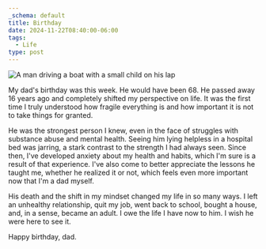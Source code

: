 ```yaml
---
_schema: default
title: Birthday
date: 2024-11-22T08:40:00-06:00
tags:
  - Life
type: post
---
```

![A man driving a boat with a small child on his lap](/uploads/public/uploads/m-d-h-lake-img.jpg)

My dad's birthday was this week. He would have been 68. He passed away 16 years ago and completely shifted my perspective on life. It was the first time I truly understood how fragile everything is and how important it is not to take things for granted.

He was the strongest person I knew, even in the face of struggles with substance abuse and mental health. Seeing him lying helpless in a hospital bed was jarring, a stark contrast to the strength I had always seen. Since then, I've developed anxiety about my health and habits, which I'm sure is a result of that experience. I've also come to better appreciate the lessons he taught me, whether he realized it or not, which feels even more important now that I'm a dad myself.

His death and the shift in my mindset changed my life in so many ways. I left an unhealthy relationship, quit my job, went back to school, bought a house, and, in a sense, became an adult. I owe the life I have now to him. I wish he were here to see it.

Happy birthday, dad.